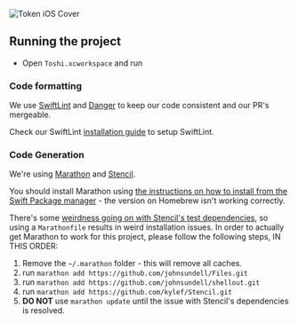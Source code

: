 ![Token iOS Cover](https://raw.githubusercontent.com/tokenbrowser/token-ios-client/master/GitHub/cover.png)

## Running the project

- Open `Toshi.xcworkspace` and run

### Code formatting

We use [SwiftLint](https://github.com/realm/SwiftLint) and [Danger](https://github.com/danger/danger) to keep our code consistent and our PR's mergeable.

Check our SwiftLint [installation guide](https://github.com/toshiapp/toshi-ios-client/blob/master/installation-guide.md) to setup SwiftLint.

### Code Generation

We're using [Marathon](https://github.com/JohnSundell/Marathon) and [Stencil](https://github.com/kylef/Stencil). 

You should install Marathon using [the instructions on how to install from the Swift Package manager](https://github.com/JohnSundell/Marathon#on-macos) - the version on Homebrew isn't working correctly. 

There's some [weirdness going on with Stencil's test dependencies](https://github.com/kylef/Spectre/pull/34), so using a `Marathonfile` results in weird installation issues. In order to actually get Marathon to work for this project, please follow the following steps, IN THIS ORDER: 

1. Remove the `~/.marathon` folder - this will remove all caches. 
2. run `marathon add https://github.com/johnsundell/Files.git`
3. run `marathon add https://github.com/johnsundell/shellout.git`
4. run `marathon add https://github.com/kylef/Stencil.git`
5. **DO NOT** use `marathon update` until the issue with Stencil's dependencies is resolved.  

